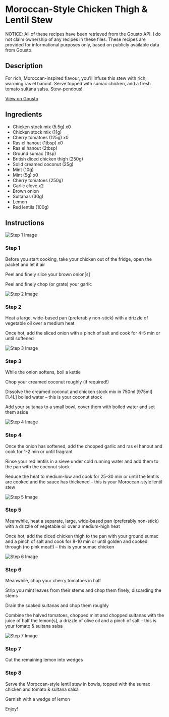 # Moroccan-Style Chicken Thigh & Lentil Stew

NOTICE: All of these recipes have been retrieved from the Gousto API. I do not claim ownership of any recipes in these files. These recipes are provided for informational purposes only, based on publicly available data from Gousto.

## Description

For rich, Moroccan-inspired flavour, you'll infuse this stew with rich, warming ras el hanout. Serve topped with sumac chicken, and a fresh tomato sultana salsa. Stew-pendous!

[View on Gousto](https://www.gousto.co.uk/recipes/cookbook/moroccan-style-chicken-lentil-stew)

## Ingredients

- Chicken stock mix (5.5g) x0
- Chicken stock mix (11g)
- Cherry tomatoes (125g) x0
- Ras el hanout (1tbsp) x0
- Ras el hanout (2tbsp)
- Ground sumac (1tsp)
- British diced chicken thigh (250g)
- Solid creamed coconut (25g)
- Mint (10g)
- Mint (5g) x0
- Cherry tomatoes (250g)
- Garlic clove x2
- Brown onion
- Sultanas (30g)
- Lemon
- Red lentils (100g)

## Instructions

![Step 1 Image](https://production-media.gousto.co.uk/cms/recipe-step-image/Step-1-copy-2-1677938170842-x200.jpg)

### Step 1

Before you start cooking, take your chicken out of the fridge, open the packet and let it air

Peel and finely slice your brown onion[s]

Peel and finely chop (or grate) your garlic

![Step 2 Image](https://production-media.gousto.co.uk/cms/recipe-step-image/Step-2-copy-2-1677938174870-x200.jpg)

### Step 2

Heat a large, wide-based pan (preferably non-stick) with a drizzle of vegetable oil over a medium heat

Once hot, add the sliced onion with a pinch of salt and cook for 4-5 min or until softened

![Step 3 Image](https://production-media.gousto.co.uk/cms/recipe-step-image/Step-3-copy-2-1677938187217-x200.jpg)

### Step 3

While the onion softens, boil a kettle

Chop your creamed coconut roughly (if required!)

Dissolve the creamed coconut and chicken stock mix in 750ml<span class="text-purple"> [975ml]</span> <span class="text-danger">[1.4L] </span>boiled water – this is your coconut stock

Add your sultanas to a small bowl, cover them with boiled water and set them aside

![Step 4 Image](https://production-media.gousto.co.uk/cms/recipe-step-image/Step-4-copy-2-1677938203606-x200.jpg)

### Step 4

Once the onion has softened, add the chopped garlic and ras el hanout and cook for 1-2 min or until fragrant

Rinse your red lentils in a sieve under cold running water and add them to the pan with the coconut stock

Reduce the heat to medium-low and cook for 25-30 min or until the lentils are cooked and the sauce has thickened – this is your Moroccan-style lentil stew

![Step 5 Image](https://production-media.gousto.co.uk/cms/recipe-step-image/Step-5-copy-2-1677938262804-x200.jpg)

### Step 5

Meanwhile, heat a separate, large, wide-based pan (preferably non-stick) with a drizzle of vegetable oil over a medium-high heat

Once hot, add the diced chicken thigh to the pan with your ground sumac and a pinch of salt and cook for 8-10 min or until golden and cooked through (no pink meat!) – this is your sumac chicken

![Step 6 Image](https://production-media.gousto.co.uk/cms/recipe-step-image/Step-6-copy-1677938268613-x200.jpg)

### Step 6

Meanwhile, chop your cherry tomatoes in half

Strip you mint leaves from their stems and chop them finely, discarding the stems

Drain the soaked sultanas and chop them roughly

Combine the halved tomatoes, chopped mint and chopped sultanas with the juice of half the lemon[s], a drizzle of olive oil and a pinch of salt – this is your tomato & sultana salsa

![Step 7 Image](https://production-media.gousto.co.uk/cms/recipe-step-image/Step-7-copy-1677938273049-x200.jpg)

### Step 7

Cut the remaining lemon into wedges

### Step 8

Serve the Moroccan-style lentil stew in bowls, topped with the sumac chicken and tomato & sultana salsa

Garnish with a wedge of lemon

Enjoy!

